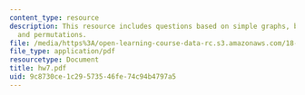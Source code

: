```yaml
---
content_type: resource
description: This resource includes questions based on simple graphs, billiard trajectory,
  and permutations.
file: /media/https%3A/open-learning-course-data-rc.s3.amazonaws.com/18-315-combinatorial-theory-introduction-to-graph-theory-extremal-and-enumerative-combinatorics-spring-2005/9c8730ce1c29573546fe74c94b4797a5_hw7.pdf
file_type: application/pdf
resourcetype: Document
title: hw7.pdf
uid: 9c8730ce-1c29-5735-46fe-74c94b4797a5
---
```

